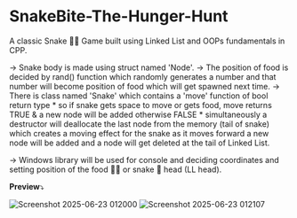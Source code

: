 # SnakeBite-The-Hunger-Hunt
A classic Snake 🐍🍉 Game built using Linked List and OOPs fundamentals in CPP.

-> Snake body is made using struct named 'Node'.
-> The position of food is decided by rand() function which randomly generates a number and that number will become position of food which will get spawned next time. 
-> There is class named 'Snake' which contains a 'move' function of bool return type 
    * so if snake gets space to move or gets food, move returns TRUE & a new node will be added otherwise FALSE
    * simultaneously a destructor will deallocate the last node from the memory (tail of snake) which creates a moving effect for the snake as it moves forward a new node will be added and a node will         get deleted at the tail of Linked List.

-> Windows library will be used for console and deciding coordinates and setting position of the food 🍉🍉 or snake 🐍 head (LL head).

**Preview**⤵️

![Screenshot 2025-06-23 012000](https://github.com/user-attachments/assets/53f3342f-c153-46c9-a59f-bbc5fb07ab22)
![Screenshot 2025-06-23 012107](https://github.com/user-attachments/assets/8db2c60f-3c33-4e7d-9665-a30a99161aac)
